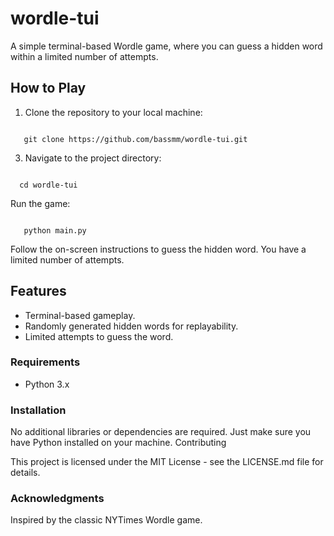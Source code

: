 # wordle-tui

A simple terminal-based Wordle game, where you can guess a hidden word within a limited number of attempts.

## How to Play

1. Clone the repository to your local machine:
```

   git clone https://github.com/bassmm/wordle-tui.git

```
3. Navigate to the project directory:
```

  cd wordle-tui

```
Run the game:
```

   python main.py

```    
Follow the on-screen instructions to guess the hidden word. You have a limited number of attempts.

## Features

  - Terminal-based gameplay.        
  - Randomly generated hidden words for replayability.
  - Limited attempts to guess the word.

### Requirements
- Python 3.x

### Installation

No additional libraries or dependencies are required. Just make sure you have Python installed on your machine.
Contributing

This project is licensed under the MIT License - see the LICENSE.md file for details.

### Acknowledgments
Inspired by the classic NYTimes Wordle game.
